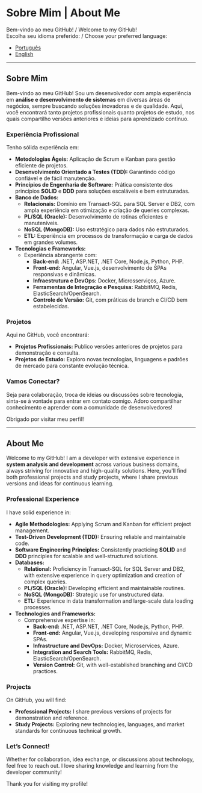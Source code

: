 # Sobre Mim | About Me

Bem-vindo ao meu GitHub! / Welcome to my GitHub!  
Escolha seu idioma preferido: / Choose your preferred language:  
- [Português](#sobre-mim)  
- [English](#about-me)

---

## Sobre Mim

Bem-vindo ao meu GitHub! Sou um desenvolvedor com ampla experiência em **análise e desenvolvimento de sistemas** em diversas áreas de negócios, sempre buscando soluções inovadoras e de qualidade. Aqui, você encontrará tanto projetos profissionais quanto projetos de estudo, nos quais compartilho versões anteriores e ideias para aprendizado contínuo.

### Experiência Profissional

Tenho sólida experiência em:

- **Metodologias Ágeis:** Aplicação de Scrum e Kanban para gestão eficiente de projetos.
- **Desenvolvimento Orientado a Testes (TDD):** Garantindo código confiável e de fácil manutenção.
- **Princípios de Engenharia de Software:** Prática consistente dos princípios **SOLID** e **DDD** para soluções escaláveis e bem estruturadas.
- **Banco de Dados:**
  - **Relacionais:** Domínio em Transact-SQL para SQL Server e DB2, com ampla experiência em otimização e criação de queries complexas.
  - **PL/SQL (Oracle):** Desenvolvimento de rotinas eficientes e manuteníveis.
  - **NoSQL (MongoDB):** Uso estratégico para dados não estruturados.
  - **ETL:** Experiência em processos de transformação e carga de dados em grandes volumes.
- **Tecnologias e Frameworks:**
  - Experiência abrangente com:
    - **Back-end:** .NET, ASP.NET, .NET Core, Node.js, Python, PHP.
    - **Front-end:** Angular, Vue.js, desenvolvimento de SPAs responsivas e dinâmicas.
    - **Infraestrutura e DevOps:** Docker, Microsserviços, Azure.
    - **Ferramentas de Integração e Pesquisa:** RabbitMQ, Redis, ElasticSearch/OpenSearch.
    - **Controle de Versão:** Git, com práticas de branch e CI/CD bem estabelecidas.

### Projetos

Aqui no GitHub, você encontrará:

- **Projetos Profissionais:** Publico versões anteriores de projetos para demonstração e consulta.
- **Projetos de Estudo:** Exploro novas tecnologias, linguagens e padrões de mercado para constante evolução técnica.

### Vamos Conectar?

Seja para colaboração, troca de ideias ou discussões sobre tecnologia, sinta-se à vontade para entrar em contato comigo. Adoro compartilhar conhecimento e aprender com a comunidade de desenvolvedores!

Obrigado por visitar meu perfil!

---

## About Me

Welcome to my GitHub! I am a developer with extensive experience in **system analysis and development** across various business domains, always striving for innovative and high-quality solutions. Here, you'll find both professional projects and study projects, where I share previous versions and ideas for continuous learning.

### Professional Experience

I have solid experience in:

- **Agile Methodologies:** Applying Scrum and Kanban for efficient project management.
- **Test-Driven Development (TDD):** Ensuring reliable and maintainable code.
- **Software Engineering Principles:** Consistently practicing **SOLID** and **DDD** principles for scalable and well-structured solutions.
- **Databases:**
  - **Relational:** Proficiency in Transact-SQL for SQL Server and DB2, with extensive experience in query optimization and creation of complex queries.
  - **PL/SQL (Oracle):** Developing efficient and maintainable routines.
  - **NoSQL (MongoDB):** Strategic use for unstructured data.
  - **ETL:** Experience in data transformation and large-scale data loading processes.
- **Technologies and Frameworks:**
  - Comprehensive expertise in:
    - **Back-end:** .NET, ASP.NET, .NET Core, Node.js, Python, PHP.
    - **Front-end:** Angular, Vue.js, developing responsive and dynamic SPAs.
    - **Infrastructure and DevOps:** Docker, Microservices, Azure.
    - **Integration and Search Tools:** RabbitMQ, Redis, ElasticSearch/OpenSearch.
    - **Version Control:** Git, with well-established branching and CI/CD practices.

### Projects

On GitHub, you will find:

- **Professional Projects:** I share previous versions of projects for demonstration and reference.
- **Study Projects:** Exploring new technologies, languages, and market standards for continuous technical growth.

### Let’s Connect!

Whether for collaboration, idea exchange, or discussions about technology, feel free to reach out. I love sharing knowledge and learning from the developer community!

Thank you for visiting my profile!

